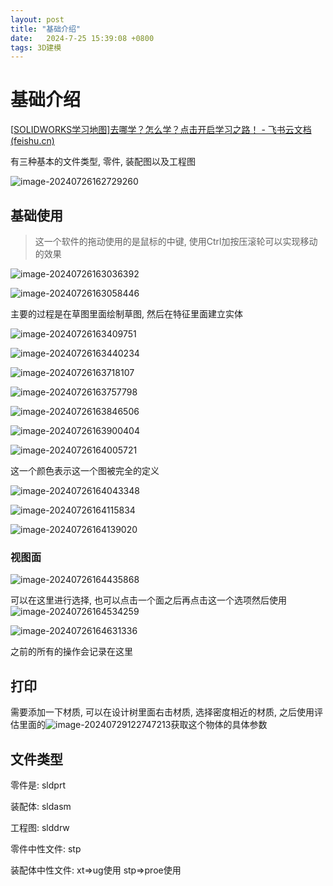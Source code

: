 ```yaml
---
layout: post
title: "基础介绍" 
date:   2024-7-25 15:39:08 +0800
tags: 3D建模
---
```


# 基础介绍

[‌⁠﻿⁠﻿‍‬‌﻿﻿⁠‬⁠‌‬‌‍﻿[SOLIDWORKS学习地图\]去哪学？怎么学？点击开启学习之路！ - 飞书云文档 (feishu.cn)](https://ifcski218x.feishu.cn/docx/WbhBdLwxYo06CUx4kCxcFTWbnyb)

有三种基本的文件类型, 零件, 装配图以及工程图

![image-20240726162729260](https://picture-01-1316374204.cos.ap-beijing.myqcloud.com/image/202407261627318.png)

## 基础使用

> 这一个软件的拖动使用的是鼠标的中键, 使用Ctrl加按压滚轮可以实现移动的效果

![image-20240726163036392](https://picture-01-1316374204.cos.ap-beijing.myqcloud.com/image/202407261630414.png)

![image-20240726163058446](https://picture-01-1316374204.cos.ap-beijing.myqcloud.com/image/202407261630483.png)

主要的过程是在草图里面绘制草图, 然后在特征里面建立实体

![image-20240726163409751](https://picture-01-1316374204.cos.ap-beijing.myqcloud.com/image/202407261634777.png)

![image-20240726163440234](https://picture-01-1316374204.cos.ap-beijing.myqcloud.com/image/202407261634311.png)



![image-20240726163718107](https://picture-01-1316374204.cos.ap-beijing.myqcloud.com/image/202407261637134.png)

![image-20240726163757798](https://picture-01-1316374204.cos.ap-beijing.myqcloud.com/image/202407261637825.png)

![image-20240726163846506](https://picture-01-1316374204.cos.ap-beijing.myqcloud.com/image/202407261638552.png)

![image-20240726163900404](https://picture-01-1316374204.cos.ap-beijing.myqcloud.com/image/202407261639435.png)

![image-20240726164005721](https://picture-01-1316374204.cos.ap-beijing.myqcloud.com/image/202407261640771.png)

这一个颜色表示这一个图被完全的定义

![image-20240726164043348](https://picture-01-1316374204.cos.ap-beijing.myqcloud.com/image/202407261640373.png)

![image-20240726164115834](https://picture-01-1316374204.cos.ap-beijing.myqcloud.com/image/202407261641867.png)

![image-20240726164139020](https://picture-01-1316374204.cos.ap-beijing.myqcloud.com/image/202407261641082.png)

### 视图面

![image-20240726164435868](https://picture-01-1316374204.cos.ap-beijing.myqcloud.com/image/202407261644902.png)

可以在这里进行选择, 也可以点击一个面之后再点击这一个选项然后使用![image-20240726164534259](https://picture-01-1316374204.cos.ap-beijing.myqcloud.com/image/202407261645286.png)

![image-20240726164631336](https://picture-01-1316374204.cos.ap-beijing.myqcloud.com/image/202407261646365.png)

之前的所有的操作会记录在这里

## 打印

需要添加一下材质, 可以在设计树里面右击材质, 选择密度相近的材质, 之后使用评估里面的![image-20240729122747213](https://picture-01-1316374204.cos.ap-beijing.myqcloud.com/image/202407291227258.png)获取这个物体的具体参数

## 文件类型

零件是: sldprt

装配体: sldasm

工程图: slddrw

零件中性文件: stp

装配体中性文件: xt=>ug使用   stp=>proe使用 
